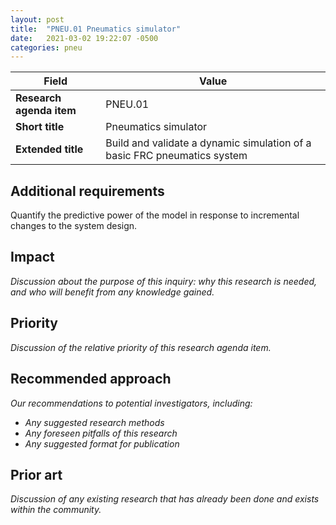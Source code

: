 ```yaml
---
layout: post
title:  "PNEU.01 Pneumatics simulator"
date:   2021-03-02 19:22:07 -0500
categories: pneu
---
```


| Field  | Value |
| ------------- | ------------- |
| **Research agenda item**  | PNEU.01  |
| **Short title**  | Pneumatics simulator  |
| **Extended title**  | Build and validate a dynamic simulation of a basic FRC pneumatics system  |

## Additional requirements
Quantify the predictive power of the model in response to incremental changes to the system design.

## Impact
_Discussion about the purpose of this inquiry: why this research is needed, and who will benefit from any knowledge gained._

## Priority
_Discussion of the relative priority of this research agenda item._

## Recommended approach
_Our recommendations to potential investigators, including:_
- _Any suggested research methods_
- _Any foreseen pitfalls of this research_
- _Any suggested format for publication_

## Prior art
_Discussion of any existing research that has already been done and exists within the community._
